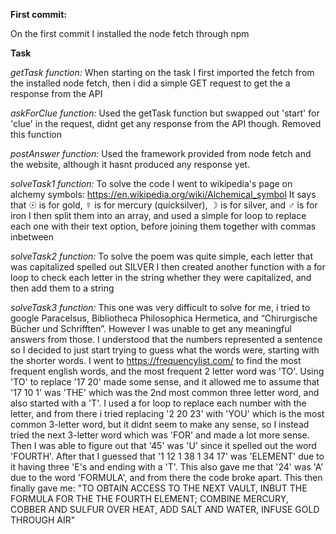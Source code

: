 **First commit:**

On the first commit I installed the node fetch through npm

**Task**

_getTask function:_
When starting on the task I first imported the fetch from the installed node fetch, then i did a simple GET request to get the a response from the API

_askForClue function:_
Used the getTask function but swapped out 'start' for 'clue' in the request, didnt get any response from the API though.
Removed this function

_postAnswer function:_
Used the framework provided from node fetch and the website, although it hasnt produced any response yet.

_solveTask1 function:_
To solve the code I went to wikipedia's page on alchemy symbols: https://en.wikipedia.org/wiki/Alchemical_symbol
It says that ☉ is for gold, ☿ is for mercury (quicksilver), ☽ is for silver, and ♂ is for iron
I then split them into an array, and used a simple for loop to replace each one with their text option, before joining them together with commas inbetween

_solveTask2 function:_
To solve the poem was quite simple, each letter that was capitalized spelled out SILVER
I then created another function with a for loop to check each letter in the string whether they were capitalized, and then add them to a string

_solveTask3 function:_
This one was very difficult to solve for me, i tried to google Paracelsus, Bibliotheca Philosophica Hermetica, and “Chirurgische Bücher und Schrifften”. However I was unable to get any meaningful answers from those. 
I understood that the numbers represented a sentence so I decided to just start trying to guess what the words were, starting with the shorter words. I went to https://frequencylist.com/ to find the most frequent english words, and the most frequent 2 letter word was 'TO'. Using 'TO' to replace '17 20' made some sense, and it allowed me to assume that '17 10 1' was 'THE' which was the 2nd most common three letter word, and also started with a 'T'. 
I used a for loop to replace each number with the letter, and from there i tried replacing '2 20 23' with 'YOU' which is the most common 3-letter word, but it didnt seem to make any sense, so I instead tried the next 3-letter word which was 'FOR' and made a lot more sense. Then I was able to figure out that '45' was 'U' since it spelled out the word 'FOURTH'. 
After that I guessed that '1 12 1 38 1 34 17' was 'ELEMENT' due to it having three 'E's and ending with a 'T'. This also gave me that '24' was 'A' due to the word 'FORMULA', and from there the code broke apart.
This then finally gave me: "TO  OBTAIN  ACCESS  TO  THE  NEXT  VAULT,  INBUT  THE  FORMULA  FOR  THE  THE  FOURTH  ELEMENT;  COMBINE  MERCURY,  COBBER  AND  SULFUR  OVER  HEAT,  ADD  SALT  AND  WATER,  INFUSE  GOLD  THROUGH  AIR"